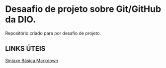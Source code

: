 # Desaafio de projeto sobre Git/GitHub da DIO.
Repositório criado para por desafio de projeto.

## LINKS ÚTEIS
[Sintaxe Básica Markdown](https://www.markdownguide.org/basic-syntax/)

